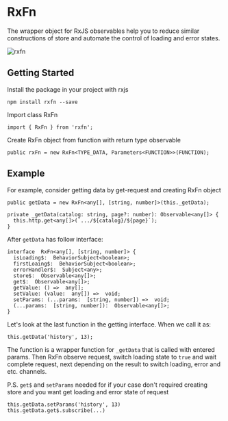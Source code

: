 # RxFn
The wrapper object for RxJS observables help you to reduce similar constructions of store and automate the control of loading and error states.

![rxfn](https://user-images.githubusercontent.com/20255399/55286351-5c9bcd80-53a3-11e9-9d71-a3cb451b6b92.png)
## Getting Started
Install the package in your project with rxjs

    npm install rxfn --save

Import class RxFn

    import { RxFn } from 'rxfn';

Create RxFn object from function with return type observable

    public rxFn = new RxFn<TYPE_DATA, Parameters<FUNCTION>>(FUNCTION);

## Example
For example, consider getting data by get-request and creating RxFn object

	public getData = new RxFn<any[], [string, number]>(this._getData);

	private _getData(catalog: string, page?: number): Observable<any[]> {
	  this.http.get<any[]>(`.../${catalog}/${page}`);
    }


After `getData` has follow interface:

    interface  RxFn<any[], [string, number]> {
      isLoading$:  BehaviorSubject<boolean>;
      firstLoaing$:  BehaviorSubject<boolean>;
      errorHandler$:  Subject<any>;
      store$:  Observable<any[]>;
      get$:  Observable<any[]>;
      getValue: () =>  any[];
      setValue: (value:  any[]) =>  void;
      setParams: (...params:  [string, number]) =>  void;
      (...params:  [string, number]):  Observable<any[]>;
    }
Let's look at the last function in the getting interface. When we call it as:

	this.getData('history', 13);

The function is a wrapper function for `_getData` that is called with entered params. Then RxFn observe request, switch loading state to `true` and wait complete request, next depending on the result to switch loading, error and etc. channels.

P.S. `get$` and `setParams` needed for if your case don't required creating store and you want get loading and error state of request

    this.getData.setParams('history', 13)
    this.getData.get$.subscribe(...)

